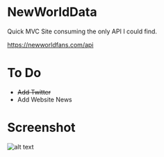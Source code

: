 # NewWorldData
Quick MVC Site consuming the only API I could find.

https://newworldfans.com/api

# To Do
- ~~Add Twitter~~
- Add Website News

# Screenshot
![alt text](https://i.imgur.com/rg9SgOy.png)
